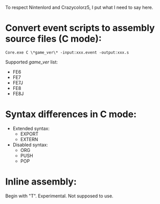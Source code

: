 To respect Nintenlord and Crazycolorz5, I put what I need to say here.

# Convert event scripts to assembly source files (C mode):
```
Core.exe C \*game_ver\* -input:xxx.event -output:xxx.s
```
Supported *game_ver* list:
- FE6
- FE7
- FE7J
- FE8
- FE8J

# Syntax differences in C mode:
* Extended syntax:
	+ EXPORT
	+ EXTERN
* Disabled syntax:
	- ORG
	- PUSH
	- POP
	
# Inline assembly:
Begin with "T".
Experimental. Not supposed to use.
